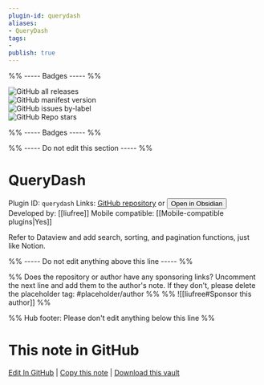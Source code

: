 ```yaml
---
plugin-id: querydash
aliases:
- QueryDash
tags: 
- 
publish: true
---
```


%% ----- Badges ----- %%

![GitHub all releases](https://img.shields.io/github/downloads/liufree/obsidian-querydash/total?color=573E7A&logo=github&style=for-the-badge)   
![GitHub manifest version](https://img.shields.io/github/manifest-json/v/liufree/obsidian-querydash?color=573E7A&logo=github&style=for-the-badge)   
![GitHub issues by-label](https://img.shields.io/github/issues/liufree/obsidian-querydash/help%20wanted?color=573E7A&logo=github&style=for-the-badge)   
![GitHub Repo stars](https://img.shields.io/github/stars/liufree/obsidian-querydash?color=573E7A&logo=github&style=for-the-badge)

%% ----- Badges ----- %%

%% ----- Do not edit this section ----- %%

# QueryDash

Plugin ID: `querydash`
Links: [GitHub repository](https://github.com/liufree/obsidian-querydash) or [<button id=HH>Open in Obsidian</button>](obsidian://show-plugin?id=querydash)
Developed by: [[liufree]]
Mobile compatible: [[Mobile-compatible plugins|Yes]]

Refer to Dataview and add search, sorting, and pagination functions, just like Notion.

%% ----- Do not edit anything above this line ----- %% 

%% Does the repository or author have any sponsoring links? Uncomment the next line and add them to the author's note. If they don't, please delete the placeholder tag: #placeholder/author %%
%% ![[liufree#Sponsor this author]] %%

%% Hub footer: Please don't edit anything below this line %%

# This note in GitHub

<span class="git-footer">[Edit In GitHub](https://github.dev/obsidian-community/obsidian-hub/blob/main/02%20-%20Community%20Expansions/02.05%20All%20Community%20Expansions/Plugins/querydash.md "git-hub-edit-note") | [Copy this note](https://raw.githubusercontent.com/obsidian-community/obsidian-hub/main/02%20-%20Community%20Expansions/02.05%20All%20Community%20Expansions/Plugins/querydash.md "git-hub-copy-note") | [Download this vault](https://github.com/obsidian-community/obsidian-hub/archive/refs/heads/main.zip "git-hub-download-vault") </span>
